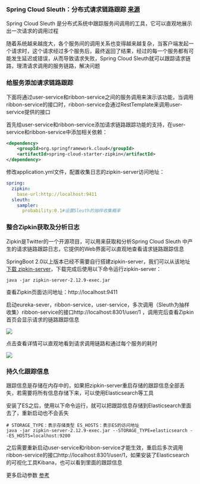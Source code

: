 ### Spring Cloud Sleuth：分布式请求链路跟踪  [来源](https://mp.weixin.qq.com/s?__biz=MzU1Nzg4NjgyMw==&mid=2247484087&idx=1&sn=817da72f117087fe7fa3061cb0bace84&scene=21#wechat_redirect)



Spring Cloud Sleuth 是分布式系统中跟踪服务间调用的工具，它可以直观地展示出一次请求的调用过程



随着系统越来越庞大，各个服务间的调用关系也变得越来越复杂，当客户端发起一个请求时，这个请求经过多个服务后，最终返回了结果，经过的每一个服务都有可能发生延迟或错误，从而导致请求失败，Spring Cloud Sleuth就可以跟踪请求链路，理清请求调用的服务链路，解决问题





### 给服务添加请求链路跟踪



下面将通过user-service和ribbon-service之间的服务调用来演示该功能，当调用ribbon-service的接口时，ribbon-service会通过RestTemplate来调用user-service提供的接口



首先给user-service和ribbon-service添加请求链路跟踪功能的支持，在user-service和ribbon-service中添加相关依赖：

```xml
<dependency>
    <groupId>org.springframework.cloud</groupId>
    <artifactId>spring-cloud-starter-zipkin</artifactId>
</dependency>
```



修改application.yml文件，配置收集日志的zipkin-server访问地址：

```yml
spring:
  zipkin:
    base-url:http://localhost:9411
  sleuth:
    sampler:
      probability:0.1#设置Sleuth的抽样收集概率
```





### 整合Zipkin获取及分析日志

Zipkin是Twitter的一个开源项目，可以用来获取和分析Spring Cloud Sleuth 中产生的请求链路跟踪日志，它提供的Web界面可以直观地查看请求链路跟踪信息



SpringBoot 2.0以上版本已经不需要自行搭建zipkin-server，我们可以从该地址  [下载 zipkin-server](https://repo1.maven.org/maven2/io/zipkin/java/zipkin-server/2.12.9/zipkin-server-2.12.9-exec.jar)，下载完成后使用以下命令运行zipkin-server：

```shell
java -jar zipkin-server-2.12.9-exec.jar
```



查看Zipkin页面访问地址：http://localhost:9411



启动eureka-sever，ribbon-service，user-service，多次调用（Sleuth为抽样收集）ribbon-service的接口http://localhost:8301/user/1 ，调用完后查看Zipkin首页会显示请求的链路跟踪信息

![](https://mmbiz.qpic.cn/mmbiz_png/CKvMdchsUwlPEib8Yic8ApWia3FW3NtiapnASS09znqNUQZbt3d8KUbvS0I1ES0xCnribqLBOlpib2EGibq1xwmkmBj4w/640?wx_fmt=png&tp=webp&wxfrom=5&wx_lazy=1&wx_co=1)





点击查看详情可以直观地看到请求调用链路和通过每个服务的耗时

![](https://mmbiz.qpic.cn/mmbiz_png/CKvMdchsUwlPEib8Yic8ApWia3FW3NtiapnAjpBPwcRzrGOyjveibadicoVU78COWEm6eIt93pJIgQCGViaamotxqm6Aw/640?wx_fmt=png&tp=webp&wxfrom=5&wx_lazy=1&wx_co=1)





### 持久化跟踪信息



跟踪信息是存储在内存中的，如果把zipkin-server重启存储的跟踪信息全部丢失，若需要将所有信息存储下来，可以使用Elasticsearch等工具



安装了ES之后，使用以下命令运行，就可以把跟踪信息存储到Elasticsearch里面去了，重新启动也不会丢失

```shell
# STORAGE_TYPE：表示存储类型 ES_HOSTS：表示ES的访问地址
java -jar zipkin-server-2.12.9-exec.jar --STORAGE_TYPE=elasticsearch --ES_HOSTS=localhost:9200
```



之后需要重新启动user-service和ribbon-service才能生效，重启后多次调用ribbon-service的接口http://localhost:8301/user/1，如果安装了Elasticsearch的可视化工具Kibana，也可以看到里面的跟踪信息



更多启动参数 [参考](https://github.com/openzipkin/zipkin/tree/master/zipkin-server#elasticsearch-storage)  